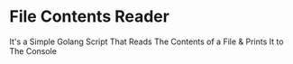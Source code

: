 # File Contents Reader
It's a Simple Golang Script That Reads The Contents of a File &amp; Prints It to The Console
